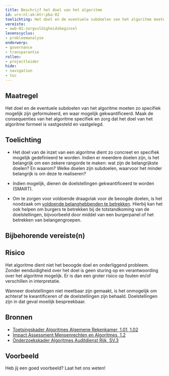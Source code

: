 ```yaml
---
title: Beschrijf het doel van het algoritme
id: urn:nl:ak:mtr:pba-02
toelichting: Het doel en de eventuele subdoelen van het algoritme moeten zo specifiek mogelijk zijn geformuleerd, en waar mogelijk gekwantificeerd. 
vereiste:
- awb-01-zorgvuldigheidsbeginsel
levenscyclus:
- probleemanalyse
onderwerp:
- governance
- transparantie
rollen:
- projectleider
hide:
- navigation
- toc
---
```


<!-- tags -->

## Maatregel

Het doel en de eventuele subdoelen van het algoritme moeten zo specifiek mogelijk zijn geformuleerd, en waar mogelijk gekwantificeerd. 
Maak de consequenties van het algoritme specifiek en zorg dat het doel van het algoritme formeel is vastgesteld en vastgelegd. 

## Toelichting

- Het doel van de inzet van een algoritme dient zo concreet en specifiek mogelijk gedefinieerd te worden. 
Indien er meerdere doelen zijn, is het belangrijk om een zekere rangorde te maken: wat zijn de belangrijkste doelen? En waarom?
Welke doelen zijn subdoelen, waarvoor het minder belangrijk is om deze te realiseren?

- Indien mogelijk, dienen de doelstellingen gekwantificeerd te worden (SMART). 

- Om te zorgen voor voldoende draagvlak voor de beoogde doelen, is het noodzaak om [voldoende belanghebbenden te betrekken](1-pba-04-betrek-belanghebbenden.md). 
Hierbij kan het ook helpen om burgers te betrekken bij de totstandkoming van de doelstellingen, bijvoorbeeld door middel van een burgerpanel of het betrekken van belangengroepen. 

## Bijbehorende vereiste(n)

<!-- list_vereisten_on_maatregelen_page -->

## Risico
Het algoritme dient niet het beoogde doel en onderliggend probleem. 
Zonder eenduidigheid over het doel is geen sturing op en verantwoording over het algoritme mogelijk. 
Er is dan een groter risico op fouten en/of verschillen in interpretatie. 

Wanneer doelstellingen niet meetbaar zijn gemaakt, is het onmogelijk om achteraf te kwantificeren of de doelstellingen zijn behaald. 
Doelstellingen zijn in dat geval moeilijk bespreekbaar.  

## Bronnen

- [Toetsingskader Algoritmes Algemene Rekenkamer, 1.01, 1.02](https://www.rekenkamer.nl/onderwerpen/algoritmes/documenten/publicaties/2024/05/15/het-toetsingskader-aan-de-slag)
- [Impact Assessment Mensenrechten en Algoritmes, 1.2](https://www.rijksoverheid.nl/documenten/rapporten/2021/02/25/impact-assessment-mensenrechten-en-algoritmes)
- [Onderzoekskader Algoritmes Auditdienst Rijk, SV.3](https://www.rijksoverheid.nl/documenten/rapporten/2023/07/11/onderzoekskader-algoritmes-adr-2023)

## Voorbeeld

Heb jij een goed voorbeeld? Laat het ons weten!

